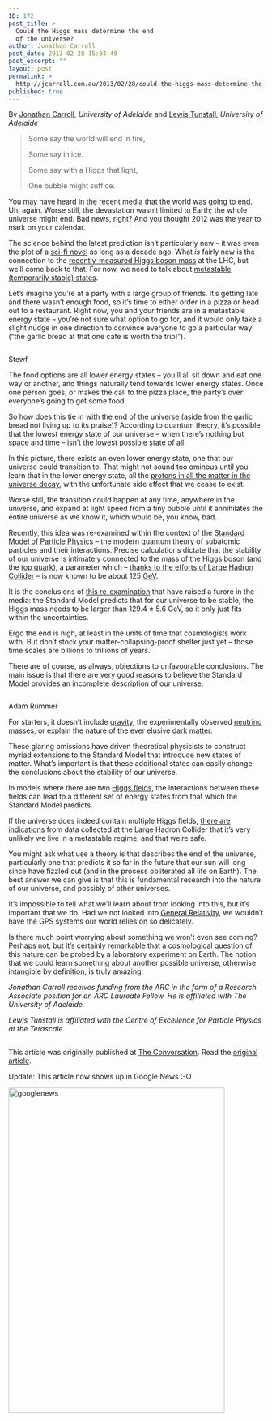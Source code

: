 ```yaml
---
ID: 172
post_title: >
  Could the Higgs mass determine the end
  of the universe?
author: Jonathan Carroll
post_date: 2013-02-28 15:04:49
post_excerpt: ""
layout: post
permalink: >
  http://jcarroll.com.au/2013/02/28/could-the-higgs-mass-determine-the-end-of-the-universe/
published: true
---
```

By <a href="http://theconversation.edu.au/profiles/jonathan-carroll-877">Jonathan Carroll</a><em>, University of Adelaide</em> and <a href="http://theconversation.edu.au/profiles/lewis-tunstall-4786">Lewis Tunstall</a><em>, University of Adelaide</em>

<blockquote>Some say the world will end in fire,

Some say in ice.

Some say with a Higgs that light,

One bubble might suffice.</blockquote>

<!--more-->

You may have heard in the <a href="http://cosmiclog.nbcnews.com/_news/2013/02/18/17006552-will-our-universe-end-in-a-big-slurp-higgs-like-particle-suggests-it-might?lite">recent</a> <a href="http://arstechnica.com/science/2013/02/finding-the-higgs-good-news-finding-its-mass-not-so-good/">media</a> that the world was going to end. Uh, again. Worse still, the devastation wasn’t limited to Earth; the whole universe might end. Bad news, right? And you thought 2012 was the year to mark on your calendar.

The science behind the latest prediction isn’t particularly new – it was even the plot of a <a href="http://www.amazon.com/Manifold-Origin-Stephen-Baxter/dp/0345430808">sci-fi novel</a> as long as a decade ago. What <em>is</em> fairly new is the connection to the <a href="https://theconversation.edu.au/cern-discovers-a-higgs-like-particle-let-the-party-and-head-scratching-begin-8036">recently-measured Higgs boson mass</a> at the LHC, but we’ll come back to that. For now, we need to talk about <a href="http://www.britannica.com/EBchecked/topic/378009/metastable-state">metastable (temporarily stable) states</a>.

Let’s imagine you’re at a party with a large group of friends. It’s getting late and there wasn’t enough food, so it’s time to either order in a pizza or head out to a restaurant. Right now, you and your friends are in a metastable energy state – you’re not sure what option to go for, and it would only take a slight nudge in one direction to convince everyone to go a particular way (“the garlic bread at that one cafe is worth the trip!”).

<figure class="align-centre zoomable"><a href="https://c479107.ssl.cf2.rackcdn.com/files/20687/area14mp/2k52hvdy-1361926241.jpg"><img alt="" src="https://c479107.ssl.cf2.rackcdn.com/files/20687/width668/2k52hvdy-1361926241.jpg" /></a></figure><span class="caption"> <span class="source">Stewf</span></span>

The food options are all lower energy states – you’ll all sit down and eat one way or another, and things naturally tend towards lower energy states. Once one person goes, or makes the call to the pizza place, the party’s over: everyone’s going to get some food.

So how does this tie in with the end of the universe (aside from the garlic bread not living up to its praise)? According to quantum theory, it’s possible that the lowest energy state of our universe – when there’s nothing but space and time – <a href="http://en.wikipedia.org/wiki/False_vacuum">isn’t the lowest possible state of all</a>.

In this picture, there exists an even lower energy state, one that our universe could transition to. That might not sound too ominous until you learn that in the lower energy state, all the <a href="http://hyperphysics.phy-astr.gsu.edu/hbase/particles/protondec.html">protons in all the matter in the universe decay</a>, with the unfortunate side effect that we cease to exist.

Worse still, the transition could happen at any time, anywhere in the universe, and expand at light speed from a tiny bubble until it annihilates the entire universe as we know it, which would be, you know, bad.

Recently, this idea was re-examined within the context of the <a href="https://theconversation.edu.au/explainer-standard-model-of-particle-physics-2539">Standard Model of Particle Physics</a> – the modern quantum theory of subatomic particles and their interactions. Precise calculations dictate that the stability of our universe is intimately connected to the mass of the Higgs boson (and the <a href="http://simple.wikipedia.org/wiki/Top_quark">top quark</a>), a parameter which – <a href="https://theconversation.edu.au/first-glimpse-of-the-higgs-boson-how-to-interpret-cerns-announcement-4768">thanks to the efforts of Large Hadron Collider</a> – is now known to be about 125 <a href="http://www.britannica.com/EBchecked/topic/233424/gigaelectron-volt">GeV</a>.

It is the conclusions of <a href="http://www.sciencedirect.com/science/article/pii/S0370269312008611">this re-examination</a> that have raised a furore in the media: the Standard Model predicts that for our universe to be stable, the Higgs mass needs to be larger than 129.4 ± 5.6 GeV, so it only just fits within the uncertainties.

Ergo the end is nigh, at least in the units of time that cosmologists work with. But don’t stock your matter-collapsing-proof shelter just yet – those time scales are billions to trillions of years.

There are of course, as always, objections to unfavourable conclusions. The main issue is that there are very good reasons to believe the Standard Model provides an incomplete description of our universe.

<figure class="align-left zoomable"><a href="https://c479107.ssl.cf2.rackcdn.com/files/20685/area14mp/h6f6k556-1361926131.jpg"><img alt="" src="https://c479107.ssl.cf2.rackcdn.com/files/20685/width237/h6f6k556-1361926131.jpg" /></a></figure><span class="caption"> <span class="source"> Adam Rummer</span></span>

For starters, it doesn’t include <a href="http://theconversation.edu.au/explainer-gravity-5256">gravity</a>, the experimentally observed <a href="https://theconversation.edu.au/explainer-the-elusive-neutrino-431">neutrino masses</a>, or explain the nature of the ever elusive <a href="https://theconversation.edu.au/new-chatter-on-dark-matter-19">dark matter</a>.

These glaring omissions have driven theoretical physicists to construct myriad extensions to the Standard Model that introduce new states of matter. What’s important is that these additional states can easily change the conclusions about the stability of our universe.

In models where there are two <a href="http://www.preposterousuniverse.com/blog/2012/12/07/how-to-explain-the-higgs-mechanism/">Higgs fields</a>, the interactions between these fields can lead to a different set of energy states from that which the Standard Model predicts.

If the universe does indeed contain multiple Higgs fields, <a href="http://arxiv.org/abs/1211.6119">there are indications</a> from data collected at the Large Hadron Collider that it’s very unlikely we live in a metastable regime, and that we’re safe.

You might ask what use a theory is that describes the end of the universe, particularly one that predicts it so far in the future that our sun will long since have fizzled out (and in the process obliterated all life on Earth). The best answer we can give is that this is fundamental research into the nature of our universe, and possibly of other universes.

It’s impossible to tell what we’ll learn about from looking into this, but it’s important that we do. Had we not looked into <a href="https://theconversation.edu.au/explainer-einsteins-theory-of-general-relativity-3481">General Relativity</a>, we wouldn’t have the GPS systems our world relies on so delicately.

Is there much point worrying about something we won’t even see coming? Perhaps not, but it’s certainly remarkable that a cosmological question of this nature can be probed by a laboratory experiment on Earth. The notion that we could learn something about another possible universe, otherwise intangible by definition, is truly amazing.

<em>Jonathan Carroll receives funding from the ARC in the form of a Research Associate position for an ARC Laureate Fellow. He is affiliated with The University of Adelaide.</em>

<em>Lewis Tunstall is affiliated with the Centre of Excellence for Particle Physics at the Terascale.</em>

<img alt="The Conversation" src="//counter.theconversation.edu.au/content/12359/count.gif" width="1" height="1" />	<link href="http://theconversation.edu.au/could-the-higgs-mass-determine-the-end-of-the-universe-12359" rel="canonical" /><meta name="syndication-source" content="http://theconversation.edu.au/could-the-higgs-mass-determine-the-end-of-the-universe-12359" />

This article was originally published at <a href="http://theconversation.edu.au">The Conversation</a>.
Read the <a href="http://theconversation.edu.au/could-the-higgs-mass-determine-the-end-of-the-universe-12359">original article</a>.

Update: This article now shows up in Google News :-O

<a href="http://jcarroll.com.au/wp-content/uploads/2013/02/googlenews1.png"><img src="http://jcarroll.com.au/wp-content/uploads/2013/02/googlenews1.png" alt="googlenews" width="427" height="641" class="alignleft size-full wp-image-187" /></a>